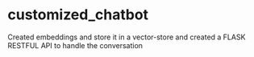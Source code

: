 # customized_chatbot
Created embeddings and store it in a vector-store  and created a FLASK RESTFUL API to handle the conversation
